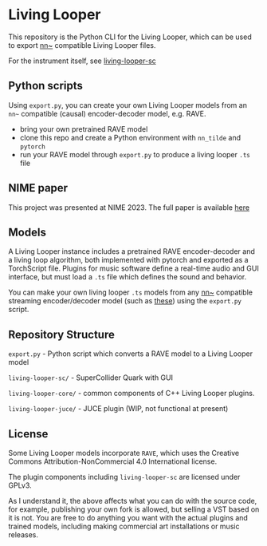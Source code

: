 # Living Looper

This repository is the Python CLI for the Living Looper, which can be used to export [nn~](https://github.com/acids-ircam/nn_tilde) compatible Living Looper files.

For the instrument itself, see [living-looper-sc](https://github.com/victor-shepardson/living-looper-sc)

## Python scripts

Using `export.py`, you can create your own Living Looper models from an `nn~` compatible (causal) encoder-decoder model, e.g. RAVE.

- bring your own pretrained RAVE model
- clone this repo and create a Python environment with `nn_tilde` and `pytorch`
- run your RAVE model through `export.py` to produce a living looper `.ts` file

## NIME paper

This project was presented at NIME 2023. The full paper is available [here](https://www.nime.org/proc/nime2023_32/index.html)

## Models

A Living Looper instance includes a pretrained RAVE encoder-decoder and a living loop algorithm, both implemented with pytorch and exported as a TorchScript file. Plugins for music software define a real-time audio and GUI interface, but must load a `.ts` file which defines the sound and behavior. 

You can make your own living looper `.ts` models from any [nn~](https://github.com/acids-ircam/nn_tilde) compatible streaming encoder/decoder model (such as [these](https://huggingface.co/Intelligent-Instruments-Lab/rave-models)) using the `export.py` script.

## Repository Structure

`export.py` - Python script which converts a RAVE model to a Living Looper model

`living-looper-sc/` - SuperCollider Quark with GUI

`living-looper-core/` - common components of C++ Living Looper plugins.

`living-looper-juce/` - JUCE plugin (WIP, not functional at present)

## License

Some Living Looper models incorporate `RAVE`, which uses the Creative Commons Attribution-NonCommercial 4.0 International license.

The plugin components including `living-looper-sc` are licensed under GPLv3.

As I understand it, the above affects what you can do with the source code, for example, publishing your own fork is allowed, but selling a VST based on it is not. You are free to do anything you want with the actual plugins and trained models, including making commercial art installations or music releases.
